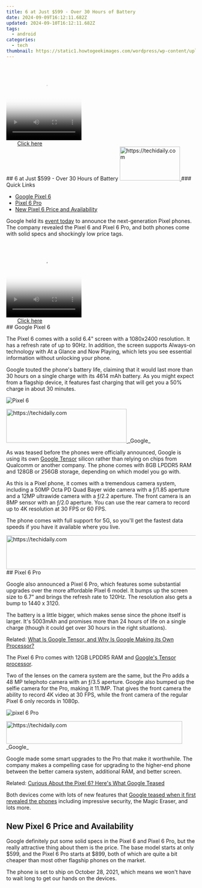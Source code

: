 ```yaml
---
title: 6 at Just $599 - Over 30 Hours of Battery
date: 2024-09-09T16:12:11.682Z
updated: 2024-09-10T16:12:11.682Z
tags:
  - android
categories:
  - tech
thumbnail: https://static1.howtogeekimages.com/wordpress/wp-content/uploads/2021/10/Google-Pixel-Portfolio-Shot.jpg
---
```


<!-- affiliate ads begin -->
<span id="1374820">
					<video width="200" height="200" style="cursor:pointer"
           poster="//a.impactradius-go.com/display-clicktoplayimage/1374820.png"
           onclick="if(!this.playClicked){this.play();this.setAttribute('controls',true);this.playClicked=true;}">
	   <source src="//a.impactradius-go.com/display-ad/15852-1374820">
	   <img src="//a.impactradius-go.com/display-clicktoplayimage/1374820.png" style="border: none; height: 100%; width: 100%; object-fit: contain">
	</video>
	<div style="width:125px;text-align:center"><a href="javascript:window.open(decodeURIComponent('https%3A%2F%2Fthefitville.pxf.io%2Fc%2F5597632%2F1374820%2F15852'), '_blank');void(0);">Click here</a></div>
</span>
<img height="0" width="0" src="https://imp.pxf.io/i/5597632/1374820/15852" style="position:absolute;visibility:hidden;" border="0" />
<!-- affiliate ads end -->
## 6 at Just $599 - Over 30 Hours of Battery

<!-- affiliate ads begin -->
<a href="https://aligracehair.sjv.io/c/5597632/2115928/19272" target="_top" id="2115928">
  <img src="//a.impactradius-go.com/display-ad/19272-2115928" border="0" alt="https://techidaily.com" width="160" height="90"/>
</a>
<img height="0" width="0" src="https://aligracehair.sjv.io/i/5597632/2115928/19272" style="position:absolute;visibility:hidden;" border="0" />
<!-- affiliate ads end -->
### Quick Links

* [Google Pixel 6](https://extra-information.techidaily.com/visionpro-x-top-10-free-and-paid-alternatives/)
* [Pixel 6 Pro](https://video-capture.techidaily.com/new-saving-a-look-at-your-window/)
* [New Pixel 6 Price and Availability](https://fox-glue.techidaily.com/new-in-2024-premium-4k-displays-top-ten-elite-selections/)

 Google held its [event today](https://iphone-unlock.techidaily.com/in-2024-how-to-change-country-on-app-store-for-iphone-11-pro-max-with-7-methods-drfone-by-drfone-ios/) to announce the next-generation Pixel phones. The company revealed the Pixel 6 and Pixel 6 Pro, and both phones come with solid specs and shockingly low price tags.

<!-- affiliate ads begin -->
<span id="1374819">
					<video width="200" height="200" style="cursor:pointer"
           poster="//a.impactradius-go.com/display-clicktoplayimage/1374819.png"
           onclick="if(!this.playClicked){this.play();this.setAttribute('controls',true);this.playClicked=true;}">
	   <source src="//a.impactradius-go.com/display-ad/15852-1374819">
	   <img src="//a.impactradius-go.com/display-clicktoplayimage/1374819.png" style="border: none; height: 100%; width: 100%; object-fit: contain">
	</video>
	<div style="width:125px;text-align:center"><a href="javascript:window.open(decodeURIComponent('https%3A%2F%2Fthefitville.pxf.io%2Fc%2F5597632%2F1374819%2F15852'), '_blank');void(0);">Click here</a></div>
</span>
<img height="0" width="0" src="https://imp.pxf.io/i/5597632/1374819/15852" style="position:absolute;visibility:hidden;" border="0" />
<!-- affiliate ads end -->
##  Google Pixel 6

 The Pixel 6 comes with a solid 6.4" screen with a 1080x2400 resolution. It has a refresh rate of up to 90Hz. In addition, the screen supports Always-on technology with At a Glance and Now Playing, which lets you see essential information without unlocking your phone.

 Google touted the phone's battery life, claiming that it would last more than 30 hours on a single charge with its 4614 mAh battery. As you might expect from a flagship device, it features fast charging that will get you a 50% charge in about 30 minutes.

![Pixel 6](https://static1.howtogeekimages.com/wordpress/wp-content/uploads/2021/10/Pixel-6_Sorta-Seafoam.jpeg) 

<!-- affiliate ads begin -->
<a href="https://bluettius.sjv.io/c/5597632/2139121/17108" target="_top" id="2139121">
  <img src="//a.impactradius-go.com/display-ad/17108-2139121" border="0" alt="https://techidaily.com" width="320" height="90"/>
</a>
<img height="0" width="0" src="https://bluettius.sjv.io/i/5597632/2139121/17108" style="position:absolute;visibility:hidden;" border="0" />
<!-- affiliate ads end -->
_Google_

 As was teased before the phones were officially announced, Google is using its own [Google Tensor](https://howto.techidaily.com/8-ultimate-fixes-for-google-play-your-xiaomi-redmi-k70-pro-isnt-compatible-drfone-by-drfone-fix-android-problems-fix-android-problems/) silicon rather than relying on chips from Qualcomm or another company. The phone comes with 8GB LPDDR5 RAM and 128GB or 256GB storage, depending on which model you go with.

 As this is a Pixel phone, it comes with a tremendous camera system, including a 50MP Octa PD Quad Bayer wide camera with a ƒ/1.85 aperture and a 12MP ultrawide camera with a ƒ/2.2 aperture. The front camera is an 8MP sensor with an ƒ/2.0 aperture. You can use the rear camera to record up to 4K resolution at 30 FPS or 60 FPS.

 The phone comes with full support for 5G, so you'll get the fastest data speeds if you have it available where you live.

<!-- affiliate ads begin -->
<a href="https://unicoeye.pxf.io/c/5597632/2134242/18498" target="_top" id="2134242">
  <img src="//a.impactradius-go.com/display-ad/18498-2134242" border="0" alt="https://techidaily.com" width="728" height="90"/>
</a>
<img height="0" width="0" src="https://unicoeye.pxf.io/i/5597632/2134242/18498" style="position:absolute;visibility:hidden;" border="0" />
<!-- affiliate ads end -->
##  Pixel 6 Pro

 Google also announced a Pixel 6 Pro, which features some substantial upgrades over the more affordable Pixel 6 model. It bumps up the screen size to 6.7" and brings the refresh rate to 120Hz. The resolution also gets a bump to 1440 x 3120.

 The battery is a little bigger, which makes sense since the phone itself is larger. It's 5003mAh and promises more than 24 hours of life on a single charge (though it could get over 30 hours in the right situations).

Related: [What Is Google Tensor, and Why Is Google Making its Own Processor?](https://howto.techidaily.com/8-ultimate-fixes-for-google-play-your-xiaomi-redmi-k70-pro-isnt-compatible-drfone-by-drfone-fix-android-problems-fix-android-problems/) 

 The Pixel 6 Pro comes with 12GB LPDDR5 RAM and [Google's Tensor processor](https://howto.techidaily.com/8-ultimate-fixes-for-google-play-your-xiaomi-redmi-k70-pro-isnt-compatible-drfone-by-drfone-fix-android-problems-fix-android-problems/).

 Two of the lenses on the camera system are the same, but the Pro adds a 48 MP telephoto camera with an ƒ/3.5 aperture. Google also bumped up the selfie camera for the Pro, making it 11.1MP. That gives the front camera the ability to record 4K video at 30 FPS, while the front camera of the regular Pixel 6 only records in 1080p.

![pixel 6 Pro](https://static1.howtogeekimages.com/wordpress/wp-content/uploads/2021/10/Google-Pixel-6-Pro-Alt-Angle.jpg) 

<!-- affiliate ads begin -->
<a href="https://25home.pxf.io/c/5597632/2123480/16836" target="_top" id="2123480">
  <img src="//a.impactradius-go.com/display-ad/16836-2123480" border="0" alt="https://techidaily.com" width="468" height="60"/>
</a>
<img height="0" width="0" src="https://25home.pxf.io/i/5597632/2123480/16836" style="position:absolute;visibility:hidden;" border="0" />
<!-- affiliate ads end -->
_Google_

 Google made some smart upgrades to the Pro that make it worthwhile. The company makes a compelling case for upgrading to the higher-end phone between the better camera system, additional RAM, and better screen.

Related: [Curious About the Pixel 6? Here's What Google Teased](https://android-pokemon-go.techidaily.com/in-2024-best-pokemons-for-pvp-matches-in-pokemon-go-for-oppo-reno-10-5g-drfone-by-drfone-virtual-android/) 

 Both devices come with lots of new features that [Google teased when it first revealed the phones](https://android-pokemon-go.techidaily.com/in-2024-best-pokemons-for-pvp-matches-in-pokemon-go-for-oppo-reno-10-5g-drfone-by-drfone-virtual-android/) including impressive security, the Magic Eraser, and lots more.

##  New Pixel 6 Price and Availability

 Google definitely put some solid specs in the Pixel 6 and Pixel 6 Pro, but the really attractive thing about them is the price. The base model starts at only $599, and the Pixel 6 Pro starts at $899, both of which are quite a bit cheaper than most other flagship phones on the market.

 The phone is set to ship on October 28, 2021, which means we won't have to wait long to get our hands on the devices.

<ins class="adsbygoogle"
     style="display:block"
     data-ad-format="autorelaxed"
     data-ad-client="ca-pub-7571918770474297"
     data-ad-slot="1223367746"></ins>



<ins class="adsbygoogle"
     style="display:block"
     data-ad-client="ca-pub-7571918770474297"
     data-ad-slot="8358498916"
     data-ad-format="auto"
     data-full-width-responsive="true"></ins>


